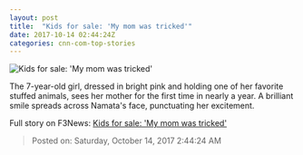 ```yaml
---
layout: post
title:  "Kids for sale: 'My mom was tricked'"
date: 2017-10-14 02:44:24Z
categories: cnn-com-top-stories
---
```


![Kids for sale: 'My mom was tricked'](http://i2.cdn.cnn.com/cnnnext/dam/assets/170714175348-mata-closeup-super-tease.jpg)

The 7-year-old girl, dressed in bright pink and holding one of her favorite stuffed animals, sees her mother for the first time in nearly a year. A brilliant smile spreads across Namata's face, punctuating her excitement.


Full story on F3News: [Kids for sale: 'My mom was tricked'](http://www.f3nws.com/n/mMWSzH)

> Posted on: Saturday, October 14, 2017 2:44:24 AM
